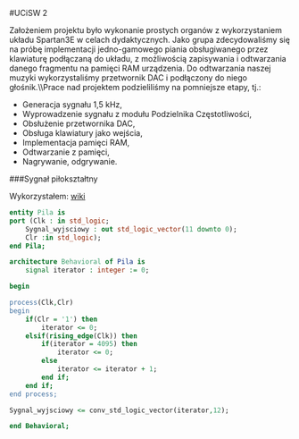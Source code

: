 #UCiSW 2


Założeniem projektu było wykonanie prostych organów z wykorzystaniem układu Spartan3E w celach dydaktycznych.  Jako grupa zdecydowaliśmy się na próbę implementacji jedno-gamowego piania obsługiwanego przez klawiaturę podłączaną do układu, z możliwością zapisywania i odtwarzania danego fragmentu na pamięci RAM urządzenia. Do odtwarzania naszej muzyki wykorzystaliśmy przetwornik DAC i podłączony do niego głośnik.\\\\Prace nad projektem podzieliliśmy na pomniejsze etapy, tj.:


* Generacja sygnału 1,5 kHz,
* Wyprowadzenie sygnału z modułu Podzielnika Częstotliwości,
* Obsłużenie przetwornika DAC,
* Obsługa klawiatury jako wejścia,
* Implementacja pamięci RAM,
* Odtwarzanie z pamięci,
* Nagrywanie, odgrywanie.


###Sygnał piłokształtny

Wykorzystałem: [wiki](https://en.wikipedia.org/wiki/sawtooth_wave)


```vhd
entity Pila is
port (Clk : in std_logic; 
    Sygnal_wyjsciowy : out std_logic_vector(11 downto 0);
    Clr :in std_logic);
end Pila;

architecture Behavioral of Pila is
	signal iterator : integer := 0;

begin

process(Clk,Clr)
begin
	if(Clr = '1') then
	    iterator <= 0;
	elsif(rising_edge(Clk)) then
	    if(iterator = 4095) then
	        iterator <= 0;
	    else
	        iterator <= iterator + 1;
	    end if;
	end if;
end process;

Sygnal_wyjsciowy <= conv_std_logic_vector(iterator,12);

end Behavioral;
```
